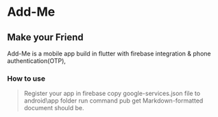 # Add-Me
## Make your Friend

Add-Me is a mobile app build in flutter with firebase integration & phone authentication(OTP),
### How to use 
> Register your app in firebase
>copy google-services.json file to android\app folder
> run command pub get
> Markdown-formatted document should be.



